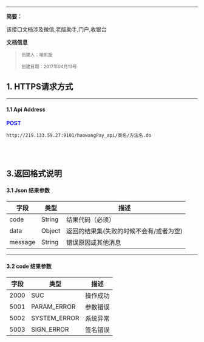 
----------

**简要：**

该接口文档涉及微信,老版助手,门户,收银台

**文档信息**

> <small>创建人：喻凯旋</small>
>
> <small>创建日期：2017年04月13号</small>


##  1. HTTPS请求方式

----------

#### 1.1 Api Address    
**<font color="blue">POST</font>**

    http://219.133.59.27:9101/haowangPay_api/类名/方法名.do

</br>
</br>

## 3.返回格式说明

#### 3.1 Json 结果参数
字段    |类型   |描述
-------|------|------
code|String|结果代码（必须）
data|Object|返回的结果集(失败的时候不会有/或者为空)
message|String|错误原因或其他消息

----------
#### 3.2 code 结果参数

字段    |类型   |描述
-------|------|------
2000|SUC|操作成功
5001|PARAM_ERROR|参数错误
5002|SYSTEM_ERROR|系统异常
5003|SIGN_ERROR|签名错误

